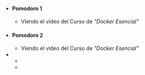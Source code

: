 - #### Pomodoro 1
	- Viendo el vídeo del Curso de *"Docker Esencial"*
- #### Pomodoro 2
	- Viendo el vídeo del Curso de *"Docker Esencial"*
-
	-
	-